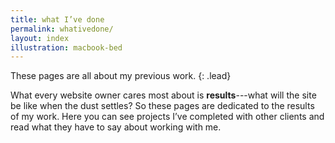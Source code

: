 ```yaml
---
title: what I’ve done
permalink: whativedone/
layout: index
illustration: macbook-bed
---
```


These pages are all about my previous work.
{: .lead}

What every website owner cares most about is **results**---what will the site be like when the dust settles? So these pages are dedicated to the results of my work. Here you can see projects I’ve completed with other clients and read what they have to say about working with me.
